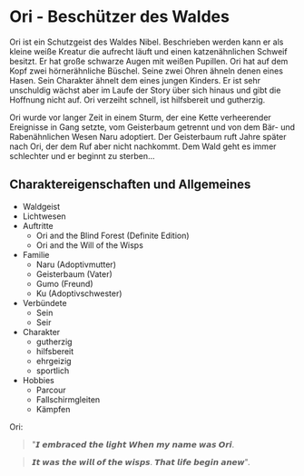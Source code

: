 # Ori - Beschützer des Waldes

Ori ist ein Schutzgeist des Waldes Nibel. 
Beschrieben werden kann er als kleine weiße Kreatur die aufrecht läuft und einen katzenähnlichen Schweif besitzt. 
Er hat große schwarze Augen mit weißen Pupillen. 
Ori hat auf dem Kopf zwei hörnerähnliche Büschel.
Seine zwei Ohren ähneln denen eines Hasen.
Sein Charakter ähnelt dem eines jungen Kinders. Er ist sehr unschuldig wächst aber im Laufe der Story über sich hinaus und gibt die Hoffnung nicht auf.
Ori verzeiht schnell, ist hilfsbereit und gutherzig.

Ori wurde vor langer Zeit in einem Sturm, der eine Kette verheerender Ereignisse in Gang setzte, vom Geisterbaum getrennt und von dem Bär- und Rabenähnlichen Wesen Naru adoptiert.
Der Geisterbaum ruft Jahre später nach Ori, der dem Ruf aber nicht nachkommt. Dem Wald geht es immer schlechter und er beginnt zu sterben...

## Charaktereigenschaften und Allgemeines
* Waldgeist
* Lichtwesen
* Auftritte
	* Ori and the Blind Forest (Definite Edition)
	* Ori and the Will of the Wisps
* Familie
	* Naru (Adoptivmutter)
	* Geisterbaum (Vater)
	* Gumo (Freund)
	* Ku (Adoptivschwester)
* Verbündete
	* Sein
	* Seir
* Charakter
	* gutherzig
	* hilfsbereit
	* ehrgeizig
	* sportlich
* Hobbies
	* Parcour
	* Fallschirmgleiten
	* Kämpfen

Ori:
> "𝙄 𝙚𝙢𝙗𝙧𝙖𝙘𝙚𝙙 𝙩𝙝𝙚 𝙡𝙞𝙜𝙝𝙩
> 𝙒𝙝𝙚𝙣 𝙢𝙮 𝙣𝙖𝙢𝙚 𝙬𝙖𝙨 𝙊𝙧𝙞.

> 𝙄𝙩 𝙬𝙖𝙨 𝙩𝙝𝙚 𝙬𝙞𝙡𝙡 𝙤𝙛 𝙩𝙝𝙚 𝙬𝙞𝙨𝙥𝙨.
> 𝙏𝙝𝙖𝙩 𝙡𝙞𝙛𝙚 𝙗𝙚𝙜𝙞𝙣 𝙖𝙣𝙚𝙬".